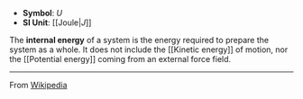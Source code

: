 - **Symbol**: $U$
- **SI Unit**: [[Joule|$J$]]

The **internal energy** of a system is the energy required to prepare the system as a whole. It does not include the [[Kinetic energy]] of motion, nor the [[Potential energy]] coming from an external force field.

***

From [Wikipedia](https://en.wikipedia.org/wiki/Internal_energy)